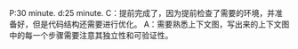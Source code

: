 P:30 minute.
d:25 minute.
C：提前完成了，因为提前检查了需要的环境，并准备好，但是代码结构还需要进行优化。
A：需要熟悉上下文图，写出来的上下文图中的每一个步骤需要注意其独立性和可验证性。